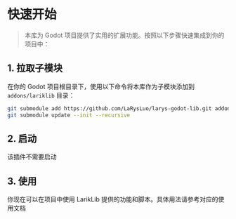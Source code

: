 # 快速开始

> 本库为 Godot 项目提供了实用的扩展功能。按照以下步骤快速集成到你的项目中：

## 1. 拉取子模块

在你的 Godot 项目根目录下，使用以下命令将本库作为子模块添加到 `addons/lariklib` 目录：


```bash
git submodule add https://github.com/LaRysLuo/larys-godot-lib.git addons/lariklib
git submodule update --init --recursive
```

## 2. 启动
该插件不需要启动

## 3. 使用
你现在可以在项目中使用 LarikLib 提供的功能和脚本。具体用法请参考对应的使用文档